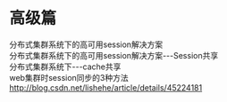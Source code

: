 # 高级篇
分布式集群系统下的高可用session解决方案  
分布式集群系统下的高可用session解决方案---Session共享  
分布式集群系统下---cache共享  
web集群时session同步的3种方法  
http://blog.csdn.net/lishehe/article/details/45224181  
